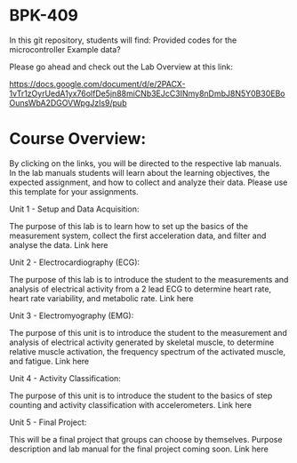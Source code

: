 # BPK-409

In this git repository, students will find:
  Provided codes for the microcontroller
  Example data?
  
Please go ahead and check out the Lab Overview at this link:

https://docs.google.com/document/d/e/2PACX-1vTr1zOyrUedA1yx76olfDe5jn88miCNb3EJcC3INmy8nDmbJ8N5Y0B30EBoOunsWbA2DGOVWpgJzIs9/pub
  
  
# Course Overview:
By clicking on the links, you will be directed to the respective lab manuals. In the lab manuals students will learn about the learning objectives, the expected assignment, and how to collect and analyze their data. Please use this template for your assignments. 

Unit 1 - Setup and Data Acquisition:

The purpose of this lab is to learn how to set up the basics of the measurement system, collect the first acceleration data, and filter and analyse the data.
Link here

Unit 2 - Electrocardiography (ECG):

The purpose of this lab is to introduce the student to the measurements and analysis of electrical activity from a 2 lead ECG to determine heart rate, heart rate variability, and metabolic rate. 
Link here

Unit 3 - Electromyography (EMG):

The purpose of this unit is to introduce the student to the measurement and analysis of electrical activity generated by skeletal muscle, to determine relative muscle activation, the frequency spectrum of the activated muscle, and fatigue. 
Link here

Unit 4 - Activity Classification:

The purpose of this unit is to introduce the student to the basics of step counting and activity classification with accelerometers. 
Link here

Unit 5 - Final Project:

This will be a final project that groups can choose by themselves. Purpose description and lab manual for the final project coming soon. 
Link here





